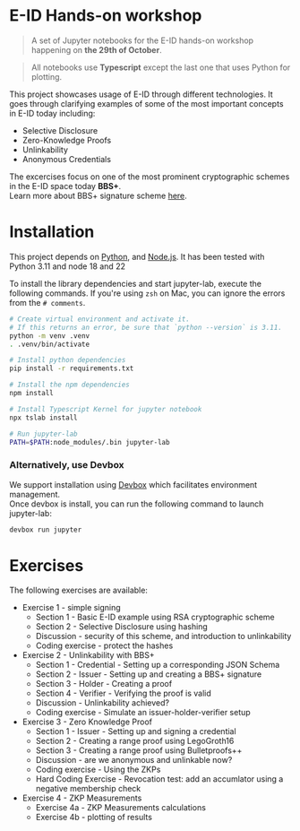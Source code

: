# E-ID Hands-on workshop

> A set of Jupyter notebooks for the E-ID hands-on workshop  
> happening on **the 29th of October**.

> All notebooks use **Typescript** except the last one that uses Python for plotting.

This project showcases usage of E-ID through different technologies. 
It goes through clarifying examples of some of the most important concepts in E-ID today including:

- Selective Disclosure
- Zero-Knowledge Proofs
- Unlinkability
- Anonymous Credentials

The excercises focus on one of the most prominent cryptographic schemes in the E-ID space today **BBS+**.  
Learn more about BBS+ signature scheme [here](https://identity.foundation/bbs-signature/draft-irtf-cfrg-bbs-signatures.html).

# Installation
This project depends on [Python](https://www.python.org/), and [Node.js](https://nodejs.org/en).
It has been tested with Python 3.11 and node 18 and 22

To install the library dependencies and start jupyter-lab, execute the following commands.
If you're using `zsh` on Mac, you can ignore the errors from the `# comments`.

```bash
# Create virtual environment and activate it.
# If this returns an error, be sure that `python --version` is 3.11.
python -m venv .venv
. .venv/bin/activate

# Install python dependencies
pip install -r requirements.txt

# Install the npm dependencies
npm install

# Install Typescript Kernel for jupyter notebook
npx tslab install

# Run jupyter-lab
PATH=$PATH:node_modules/.bin jupyter-lab
```

### Alternatively, use Devbox
We support installation using [Devbox](https://www.jetify.com/devbox/docs/quickstart/) which facilitates environment management.  
Once devbox is install, you can run the following command to launch jupyter-lab:

```bash
devbox run jupyter
```

# Exercises

The following exercises are available:

- Exercise 1 - simple signing
  - Section 1 - Basic E-ID example using RSA cryptographic scheme
  - Section 2 - Selective Disclosure using hashing
  - Discussion - security of this scheme, and introduction to unlinkability
  - Coding exercise - protect the hashes
- Exercise 2 - Unlinkability with BBS+
  - Section 1 - Credential - Setting up a corresponding JSON Schema
  - Section 2 - Issuer - Setting up and creating a BBS+ signature
  - Section 3 - Holder - Creating a proof
  - Section 4 - Verifier - Verifying the proof is valid
  - Discussion - Unlinkability achieved?
  - Coding exercise - Simulate an issuer-holder-verifier setup
- Exercise 3 - Zero Knowledge Proof
  - Section 1 - Issuer - Setting up and signing a credential
  - Section 2 - Creating a range proof using LegoGroth16
  - Section 3 - Creating a range proof using Bulletproofs++
  - Discussion - are we anonymous and unlinkable now?
  - Coding exercise - Using the ZKPs
  - Hard Coding Exercise - Revocation test: add an accumlator using a negative membership check
- Exercise 4 - ZKP Measurements
  - Exercise 4a - ZKP Measurements calculations
  - Exercise 4b - plotting of results
